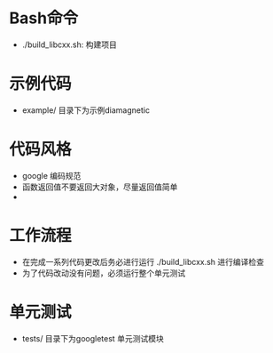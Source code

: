 # Bash命令
- ./build_libcxx.sh: 构建项目

# 示例代码
- example/ 目录下为示例diamagnetic

# 代码风格
- google 编码规范
- 函数返回值不要返回大对象，尽量返回值简单
- 

# 工作流程
- 在完成一系列代码更改后务必进行运行 ./build_libcxx.sh 进行编译检查
- 为了代码改动没有问题，必须运行整个单元测试


# 单元测试
- tests/ 目录下为googletest 单元测试模块